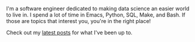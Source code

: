 I'm a software engineer dedicated to making data science an easier world to live
in.  I spend a lot of time in Emacs, Python, SQL, Make, and Bash.  If those are
topics that interest you, you're in the right place!

Check out my [latest posts](https://robbmann.io/posts/) for what I've been up
to.
